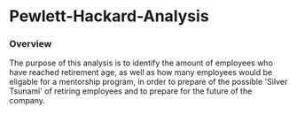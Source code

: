 # Pewlett-Hackard-Analysis

### Overview
The purpose of this analysis is to identify the amount of employees who have reached retirement age, as well as how many employees would be eligable for a mentorship program, in order to prepare of the possible 'Silver Tsunami' of retiring employees and to prepare for the future of the company.
